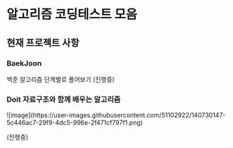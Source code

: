 # 알고리즘 코딩테스트 모음
<h2> 현재 프로젝트 사항 </h2>
<h3> BaekJoon </h3>
백준 알고리즘 단계별로 풀어보기 (진행중)
<br>
<h3> Doit 자료구조와 함께 배우는 알고리즘 </h3>
![image](https://user-images.githubusercontent.com/51102922/140730147-5c446ac7-29f9-4dc5-996e-2f471cf797f1.png)

(진행중)

